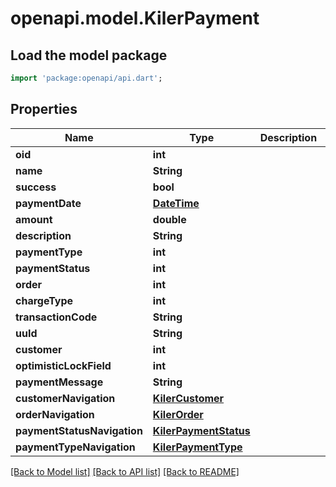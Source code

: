 # openapi.model.KilerPayment

## Load the model package
```dart
import 'package:openapi/api.dart';
```

## Properties
Name | Type | Description | Notes
------------ | ------------- | ------------- | -------------
**oid** | **int** |  | [optional] 
**name** | **String** |  | [optional] 
**success** | **bool** |  | [optional] 
**paymentDate** | [**DateTime**](DateTime.md) |  | [optional] 
**amount** | **double** |  | [optional] 
**description** | **String** |  | [optional] 
**paymentType** | **int** |  | [optional] 
**paymentStatus** | **int** |  | [optional] 
**order** | **int** |  | [optional] 
**chargeType** | **int** |  | [optional] 
**transactionCode** | **String** |  | [optional] 
**uuId** | **String** |  | [optional] 
**customer** | **int** |  | [optional] 
**optimisticLockField** | **int** |  | [optional] 
**paymentMessage** | **String** |  | [optional] 
**customerNavigation** | [**KilerCustomer**](KilerCustomer.md) |  | [optional] 
**orderNavigation** | [**KilerOrder**](KilerOrder.md) |  | [optional] 
**paymentStatusNavigation** | [**KilerPaymentStatus**](KilerPaymentStatus.md) |  | [optional] 
**paymentTypeNavigation** | [**KilerPaymentType**](KilerPaymentType.md) |  | [optional] 

[[Back to Model list]](../README.md#documentation-for-models) [[Back to API list]](../README.md#documentation-for-api-endpoints) [[Back to README]](../README.md)


